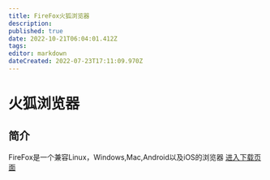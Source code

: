 ```yaml
---
title: FireFox火狐浏览器
description: 
published: true
date: 2022-10-21T06:04:01.412Z
tags: 
editor: markdown
dateCreated: 2022-07-23T17:11:09.970Z
---
```


# 火狐浏览器
## 简介
FireFox是一个兼容Linux，Windows,Mac,Android以及iOS的浏览器
[进入下载页面](https://www.firefox.com.cn/download/#product-desktop-release)